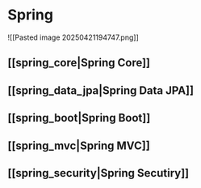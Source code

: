 # Spring


![[Pasted image 20250421194747.png]]


## [[spring_core|Spring Core]] 

## [[spring_data_jpa|Spring Data JPA]]

## [[spring_boot|Spring Boot]]

## [[spring_mvc|Spring MVC]]

## [[spring_security|Spring Secutiry]]




